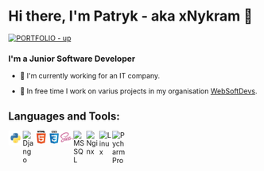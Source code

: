 # Hi there, I'm Patryk - aka xNykram 👋

[![PORTFOLIO - up](https://img.shields.io/badge/PORTFOLIO-up-2ea44f?style=for-the-badge)](https://xnykram.github.io/)

### I'm a Junior Software Developer

- 🔭 I'm currently working for an IT company.

- 🌱 In free time I work on varius projects in my organisation [WebSoftDevs][organization].

## Languages and Tools:

<img align="left" alt="Python" width="29px" src="https://raw.githubusercontent.com/github/explore/80688e429a7d4ef2fca1e82350fe8e3517d3494d/topics/python/python.png" />
<img align="left" alt="Django" width="24px" src="https://brandslogos.com/wp-content/uploads/images/large/django-logo.png" />
<img align="left" alt="HTML5" width="26px" src="https://raw.githubusercontent.com/github/explore/80688e429a7d4ef2fca1e82350fe8e3517d3494d/topics/html/html.png" />
<img align="left" alt="CSS3" width="26px" src="https://raw.githubusercontent.com/github/explore/80688e429a7d4ef2fca1e82350fe8e3517d3494d/topics/css/css.png" />
<img align="left" alt="Sass" width="26px" src="https://raw.githubusercontent.com/github/explore/80688e429a7d4ef2fca1e82350fe8e3517d3494d/topics/sass/sass.png" />
<img align="left" alt="MSSQL" width="26px" src="https://www.pngall.com/wp-content/uploads/2016/04/Database-Free-Download-PNG.png" />
<img align="left" alt="Nginx" width="26px" src="https://cdn.openbridge.com/assets/images/openbridge-nginx-small.png"/>
<img align="left" alt="Linux" width="26px" src="https://upload.wikimedia.org/wikipedia/commons/thumb/a/ab/Logo-ubuntu_cof-orange-hex.svg/1200px-Logo-ubuntu_cof-orange-hex.svg.png"/>
<img align="left" alt="Pycharm Pro" width="26px" src="https://upload.wikimedia.org/wikipedia/commons/thumb/1/1d/PyCharm_Icon.svg/1200px-PyCharm_Icon.svg.png"/>

<br>



[organization]: https://github.com/WebSoftDevs
